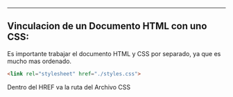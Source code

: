 
---
## **Vinculacion de un Documento HTML con uno CSS:**

Es importante trabajar el documento HTML y CSS por separado, ya que es mucho mas ordenado.

```html
<link rel="stylesheet" href="./styles.css">
```

Dentro del HREF va la ruta del Archivo CSS
	